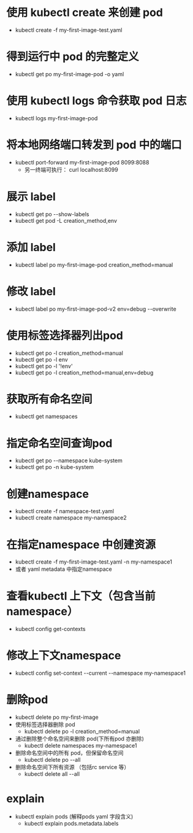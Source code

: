 # 使用 kubectl create 来创建 pod
- kubectl create -f my-first-image-test.yaml

# 得到运行中 pod 的完整定义
- kubectl get po my-first-image-pod -o yaml

# 使用 kubectl logs 命令获取 pod 日志
- kubectl logs my-first-image-pod

# 将本地网络端口转发到 pod 中的端口
- kubectl port-forward my-first-image-pod 8099:8088
  - 另一终端可执行： curl localhost:8099

# 展示 label
- kubectl get po --show-labels 
- kubectl get pod -L creation_method,env

# 添加 label
- kubectl label po my-first-image-pod creation_method=manual

# 修改 label
- kubectl label po my-first-image-pod-v2 env=debug --overwrite

# 使用标签选择器列出pod
- kubectl get po -l creation_method=manual
- kubectl get po -l env
- kubectl get po -l '!env'
- kubectl get po -l creation_method=manual,env=debug

# 获取所有命名空间
- kubectl get namespaces

# 指定命名空间查询pod
- kubectl get po --namespace kube-system
- kubectl get po -n kube-system

# 创建namespace
- kubectl create -f namespace-test.yaml
- kubectl create namespace my-namespace2

# 在指定namespace 中创建资源
- kubectl create -f my-first-image-test.yaml -n my-namespace1
- 或者 yaml metadata 中指定namespace

# 查看kubectl 上下文（包含当前namespace）
- kubectl config get-contexts

# 修改上下文namespace
- kubectl config set-context --current --namespace my-namespace1

# 删除pod
- kubectl delete po my-first-image
- 使用标签选择器删除 pod
  - kubectl delete po -l creation_method=manual
- 通过删除整个命名空间来删除 pod(下所有pod 亦删除)
  - kubectl delete namespaces my-namespace1
- 删除命名空间中的所有 pod，但保留命名空间
  - kubectl delete po --all
- 删除命名空间下所有资源 （包括rc service 等）
  - kubectl delete all --all

# explain
- kubectl explain pods (解释pods yaml 字段含义)
  - kubectl explain pods.metadata.labels

